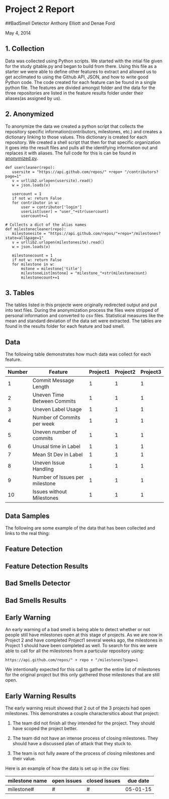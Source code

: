 # Project 2 Report
##BadSmell Detector
Anthony Elliott and Denae Ford

May 4, 2014

##  1. Collection

Data was collected using Python scripts.
We started with the intial file given for the study gitable.py and began to build from there.
Using this file as a starter we were able to define other features to extract and allowed us to get acclimated to using the Github API, JSON, and how to write good Python code.
The code created for each feature can be found in a single python file.
The features are divided amongst folder and the data for the three repositories are listed in the feature results folder under their aliases(as assigned by us).


## 2. Anonymized
 To anonymize the data we created a python script that collects the repository specific information(contributors, milestones, etc.) and creates a dictionary linking to those values.
 This dictionary is created for each repository. 
 We created a shell script that then for that specific organization it goes into the result files and pulls all the identifying information out and replaces it with aliases.
 The full code for this is can be found in [anonymized.py](https://github.com/FrustratedGameDev/project2/blob/master/anonymize.py).
 
 ```
 def usercleaner(repo):
	usersite = "https://api.github.com/repos/" +repo+ "/contributors?page=1"
	v = urllib2.urlopen(usersite).read()
  	w = json.loads(v)

	usercount = 1
  	if not w: return False
  	for contributor in w:
  		user = contributor['login']
  		userList[user] = "user_"+str(usercount)
  		usercount+=1

# Collects a dict of the alias names
def milestonecleaner(repo):
	milestonesite = "https://api.github.com/repos/"+repo+"/milestones?state=all&page=1"
	v = urllib2.urlopen(milestonesite).read()
  	w = json.loads(v)
	
	milestonecount = 1
	if not w: return False
  	for milestone in w:
  		mstone = milestone['title']
  		milestoneList[mstone] = "milestone_"+str(milestonecount)
  		milestonecount+=1
 ```
 

## 3. Tables

The tables listed in this projecte were originally redirected output and put into text files. 
During the anonymization process the files were stripped of personal information and converted to csv files.
Statistical measures like the mean and standard deviation of the data set were extracted.
The tables are found in the results folder for each feature and bad smell. 

## Data

The following table demonstrates how much data was collect for each feature.

|Number|Feature|Project1|Project2|Project3|
|------|-------|--------|--------|--------|
|1|Commit Message Length|1|1|1|
|2|Uneven Time Between Commits|1|1|1|
|3|Uneven Label Usage|1|1|1|
|4|Number of Commits per week|1|1|1|
|5|Uneven number of commits|1|1|1|
|6|Unusal time in Label|1|1|1|
|7|Mean St Dev in Label|1|1|1|
|8|Uneven Issue Handling|1|1|1|
|9|Number of Issues per milestone|1|1|1|
|10|Issues without Milestones|1|1|1|

## Data Samples

The following are some example of the data that has been collected and links to the real thing:


## Feature Detection
## Feature Detection Results 
## Bad Smells Detector
## Bad Smells Results

## Early Warning
 An early warning of a bad smell is being able to detect whether or not people still have milestones open at this stage of projects. 
As we are now in Project 2 and have completed Project1 several weeks ago, the milestones in Project 1 should have been completed as well. 
To search for this we were able to call for all the milestones from a particular repository using:

```https://api.github.com/repos/" + repo + "/milestones?page=1```

We intentionally expected for this call to gather the entire list of milestones for the original project but this only gathered those milestones that are still open.

## Early Warning Results

The early warning result showed that 2 out of the 3 projects had open milestones.
This demonstrates a couple charactersitics about that project: 
1. The team did not finish all they intended for the project. They should have scoped the project better.

2. The team did not have an intense process of closing milestones. They should have a discussed plan of attack that they stuck to.

3. The team is not fully aware of the process of closing milestones and their value.

Here is an example of how the data is set up in the csv files:

|milestone name|open issues|closed issues|due date|
|------|-------|--------|--------|
|milestone#|#|#|05-01-15|


